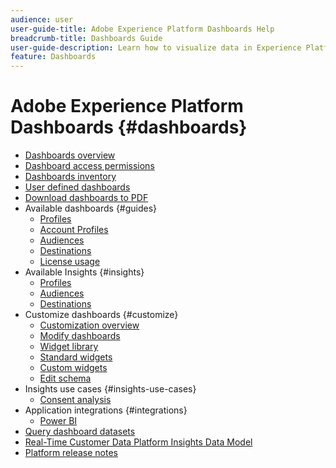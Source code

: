 ```yaml
---
audience: user
user-guide-title: Adobe Experience Platform Dashboards Help
breadcrumb-title: Dashboards Guide
user-guide-description: Learn how to visualize data in Experience Platform through customizable dashboards.
feature: Dashboards
---
```


# Adobe Experience Platform Dashboards {#dashboards}

* [Dashboards overview](home.md)
* [Dashboard access permissions](permissions.md)
* [Dashboards inventory](inventory.md)
* [User defined dashboards](user-defined-dashboards.md)
* [Download dashboards to PDF](download.md)
* Available dashboards {#guides}
  * [Profiles](guides/profiles.md)
  * [Account Profiles](guides/account-profiles.md)
  * [Audiences](guides/audiences.md)
  * [Destinations](guides/destinations.md)
  * [License usage](guides/license-usage.md)
* Available Insights {#insights}
  * [Profiles](insights/profiles.md)
  * [Audiences](insights/audiences.md)
  * [Destinations](insights/destinations.md)
* Customize dashboards {#customize}  
  * [Customization overview](customize/overview.md)
  * [Modify dashboards](customize/modify.md)
  * [Widget library](customize/widget-library.md)
  * [Standard widgets](customize/standard-widgets.md)
  * [Custom widgets](customize/custom-widgets.md)
  * [Edit schema](customize/edit-schema.md)
* Insights use cases {#insights-use-cases}
  * [Consent analysis](insights-use-cases/consent-analysis.md)
* Application integrations {#integrations}
  * [Power BI](integrations/power-bi.md)
* [Query dashboard datasets](query.md)
* [Real-Time Customer Data Platform Insights Data Model](cdp-insights-data-model.md)
* [Platform release notes](https://www.adobe.com/go/platform-release-notes-en)